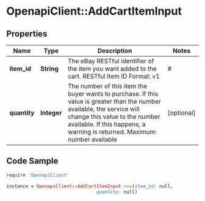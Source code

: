 # OpenapiClient::AddCartItemInput

## Properties

Name | Type | Description | Notes
------------ | ------------- | ------------- | -------------
**item_id** | **String** | The eBay RESTful identifier of the item you want added to the cart. RESTful Item ID Format: v1|#|# For example: v1|272394640372|0 v1|162846450672|461882996982 For more information about item ID for RESTful APIs, see the Legacy API compatibility section of the Buy APIs Overview. Maximum number of items in a cart: 100 | [optional] 
**quantity** | **Integer** | The number of this item the buyer wants to purchase. If this value is greater than the number available, the service will change this value to the number available. If this happens, a warning is returned. Maximum: number available | [optional] 

## Code Sample

```ruby
require 'OpenapiClient'

instance = OpenapiClient::AddCartItemInput.new(item_id: null,
                                 quantity: null)
```


